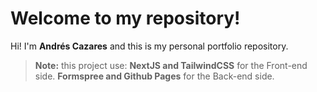# Welcome to my repository!

Hi! I'm **Andrés Cazares** and this is my personal portfolio repository.
> **Note:** this project use: 
> **NextJS and TailwindCSS** for the Front-end side.
> **Formspree and Github Pages** for the Back-end side.

